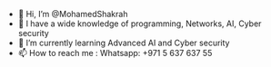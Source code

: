- 👋 Hi, I’m @MohamedShakrah
- 👀 I have a wide knowledge of programming, Networks, AI, Cyber security
- 🌱 I’m currently learning Advanced AI and Cyber security
- 📫 How to reach me : Whatsapp: +971 5 637 637 55

<!---
MohamedShakrah/MohamedShakrah is a ✨ special ✨ repository because its `README.md` (this file) appears on your GitHub profile.
You can click the Preview link to take a look at your changes.
--->
